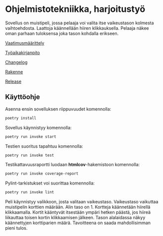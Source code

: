 # Ohjelmistotekniikka, harjoitustyö

Sovellus on muistipeli, jossa pelaaja voi valita itse vaikeustason kolmesta vaihtoehdosta. Laattoja käännellään hiiren klikkauksella. Pelaaja näkee oman parhaan tuloksensa joka tason kohdalla erikseen.

[Vaatimusmäärittely](dokumentaatio/vaatimusmaarittely.md)

[Työaikakirjanpito](dokumentaatio/tyoaikakirjanpito.md)

[Changelog](dokumentaatio/changelog.md)

[Rakenne](dokumentaatio/arkkitehtuuri.md)

[Release](https://github.com/sonjasil/ot-harjoitustyo/releases/tag/viikko5)

## Käyttöohje

Asenna ensin sovelluksen riippuvuudet komennolla:

```bash
poetry install
```

Sovellus käynnistyy komennolla:

```bash
poetry run invoke start
```

Testien suoritus tapahtuu komennolla:

```bash
poetry run invoke test
```

Testikattavuusraportti luodaan __htmlcov__-hakemistoon komennolla:

```bash
poetry run invoke coverage-report
```

Pylint-tarkistukset voi suorittaa komennolla:

```bash
poetry run invoke lint
```

Peli käynnistyy valikkoon, josta valitaan vaikeustaso. Vaikeustaso vaikuttaa muistipelin korttien määrään. Alin taso on 1. Kortteja käännetään hiirellä klikkaamalla. Kortit kääntyvät itsestään ympäri hetken päästä, jos hiireä liikauttaa toisen kortin klikkaamisen jälkeen. Tason alalaidassa näkyy käännettyjen korttiparien määrä. Tavoitteena on saada mahdollisimman pieni tulos.